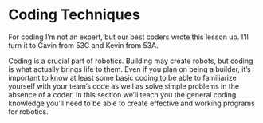 # Coding Techniques

For coding I’m not an expert, but our best coders wrote this lesson up. I’ll turn it to Gavin from 53C and Kevin from 53A.

Coding is a crucial part of robotics. Building may create robots, but coding is what actually brings life to them. Even if you plan on being a builder, it’s important to know at least some basic coding to be able to familiarize yourself with your team’s code as well as solve simple problems in the absence of a coder. In this section we’ll teach you the general coding knowledge you’ll need to be able to create effective and working programs for robotics.
